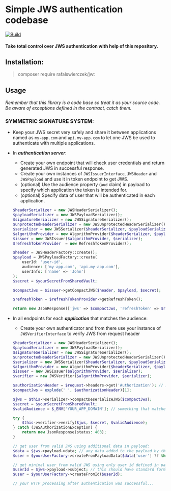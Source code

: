 # Simple JWS authentication codebase

[![Build](https://github.com/rafalswierczek/jwt/actions/workflows/php.yml/badge.svg)](https://github.com/rafalswierczek/jwt/actions/workflows/php.yml)

#### Take total control over JWS authentication with help of this repository.

## Installation:

> composer require rafalswierczek/jwt

## Usage

*Remember that this library is a code base so treat it as your source code. Be aware of exceptions defined in the contract, catch them.*

### SYMMETRIC SIGNATURE SYSTEM:
- Keep your JWS secret very safely and share it between applications named as `my-app.com` and `api.my-app.com` to let one JWS be used to authenticate with multiple applications.
- In **_authentication server_**:
    - Create your own endpoint that will check user credentials and return generated JWS in successful response.
    - Create your own instances of `JWSIssuerInterface`, `JWSHeader` and `JWSPayload` and use it in token endpoint to get JWS.
    - (optional) Use the audience property (`aud` claim) in payload to specify which application the token is intended for.
    - (optional) Specify data of user that will be authenticated in each application.

    ```php
    $headerSerializer = new JWSHeaderSerializer();
    $payloadSerializer = new JWSPayloadSerializer();
    $signatureSerializer = new JWSSignatureSerializer();
    $unprotectedHeaderSerializer = new JWSUnprotectedHeaderSerializer();
    $serializer = new JWSSerializer($headerSerializer, $payloadSerializer, $signatureSerializer, $unprotectedHeaderSerializer);
    $algorithmProvider = new AlgorithmProvider($headerSerializer, $payloadSerializer);
    $issuer = new JWSIssuer($algorithmProvider, $serializer);
    $refreshTokenProvider  = new RefreshTokenProvider();

    $header = JWSHeaderFactory::create();
    $payload = JWSPayloadFactory::create(
        userId: 'user-id',
        audience: ['my-app.com', 'api.my-app.com'],
        userInfo: ['name' => 'John']
    );
    $secret = $yourSecretFromSharedVault;

    $compactJws = $issuer->getCompactJWS($header, $payload, $secret);
  
    $refreshToken = $refreshTokenProvider->getRefreshToken();

    return new JsonResponse(['jws' => $compactJws, 'refreshToken' => $refreshToken]);
    ```
- In all endpoints for each **_application_** that matches the audience:
    - Create your own authenticator and from there use your instance of `JWSVerifierInterface` to verify JWS from request header

    ```php
    $headerSerializer = new JWSHeaderSerializer();
    $payloadSerializer = new JWSPayloadSerializer();
    $signatureSerializer = new JWSSignatureSerializer();
    $unprotectedHeaderSerializer = new JWSUnprotectedHeaderSerializer();
    $serializer = new JWSSerializer($headerSerializer, $payloadSerializer, $signatureSerializer, $unprotectedHeaderSerializer);
    $algorithmProvider = new AlgorithmProvider($headerSerializer, $payloadSerializer);
    $issuer = new JWSIssuer($algorithmProvider, $serializer);
    $verifier = new JWSVerifier($algorithmProvider, $serializer);

    $authorizationHeader = $request->headers->get('Authorization'); // make sure you know it's compact or json JWS from your negotiation between each app and authentication server, if compact:
    $compactJws = explode(' ', $authorizationHeader)[1];

    $jws = $this->serializer->compactDeserializeJWS($compactJws);
    $secret = $yourSecretFromSharedVault;
    $validAudience = $_ENV['YOUR_APP_DOMAIN']; // something that matches the audience defined by authentication server in payload, for example: my-app.com
    
    try {
        $this->verifier->verify($jws, $secret, $validAudience);
    } catch (JWSAuthorizationException) {
        return new JsonResponse(status: 403);
    }

    // get user from valid JWS using additional data in payload:
    $data = $jws->payload->data; // any data added to the payload by the issuer, should be documented and well known amongst the audience
    $user = $yourUserFactory->createFromPayloadData($data['user'] ?? throw new YourException('Missing user in JWS'));

    // get minimal user from valid JWS using only user id defined in payload:
    $userId = $jws->payload->subject; // this should have standard format, for example uuid4
    $user = $yourUserFactory->createFromId($userId);
  
    // your HTTP processing after authentication was successful...
    ```
